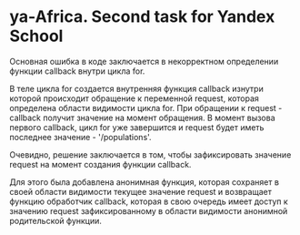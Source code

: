 # ya-Africa. Second task for Yandex School

Основная ошибка в коде заключается в некорректном определении функции callback внутри цикла for.

В теле цикла for создается внутренняя функция callback изнутри которой происходит обращение 
к переменной request, которая определена области видимости цикла for. При обращении к request - 
callback получит значение на момент обращения. В момент вызова первого callback, цикл for 
уже завершится и request будет иметь последнее значение - '/populations'.

Очевидно, решение заключается в том, чтобы зафиксировать значение request на момент
создания функции callback. 

Для этого была добавлена анонимная функция, которая сохраняет в своей области видимости 
текущее значение request и возвращает функцию обработчик callback, которая в свою очередь
имеет доступ к значению request зафиксированному в области видимости анонимной родительской 
функции.
